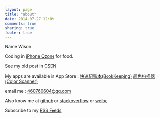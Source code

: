 ```yaml
---
layout: page
title: "about"
date: 2014-07-27 12:09
comments: true
sharing: true
footer: true
---
```


Name Wison

Coding in [iPhone Qzone](https://itunes.apple.com/cn/app/qq-kong-jian/id364183992?mt=8) for food.

See my old post in [CSDN](http://blog.csdn.com/wihing)

My apps are available in App Store :
	[快速记账本(BookKeeping)](https://itunes.apple.com/cn/app/kuai-su-ji-zhang-ben/id586213297?mt=8)
	[颜色扫描器(Color Scanner)](https://itunes.apple.com/cn/app/yan-se-sao-miao-qi/id581641986?mt=8)

email me : 460760604@qq.com

Also know me at [github](https://github.com/wisonlin) or [stackoverflow](http://stackoverflow.com/users/558017/wihing) or [weibo](http://weibo.com/1647580984/profile?topnav=1&wvr=6)

Subscribe to my [RSS Feeds](http://wisonlin.github.com/atom.xml)

